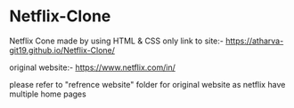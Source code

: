 # Netflix-Clone


Netflix Cone made by using HTML & CSS only
link to site:- https://atharva-git19.github.io/Netflix-Clone/

original website:- https://www.netflix.com/in/

please refer to "refrence website" folder for original website as netflix have multiple home pages
